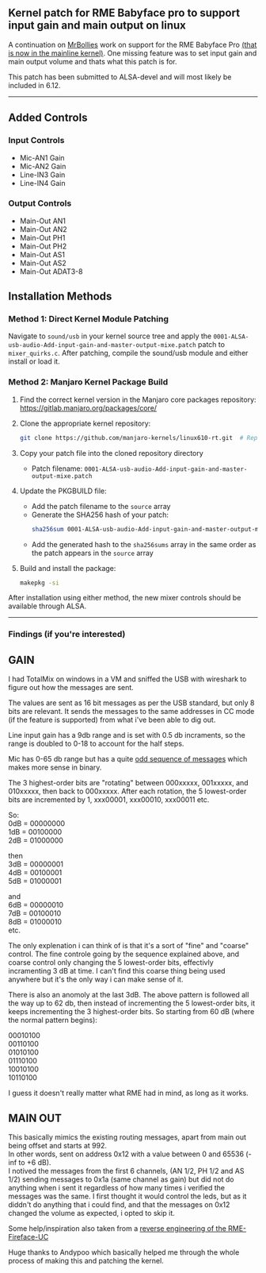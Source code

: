 ## Kernel patch for RME Babyface pro to support input gain and main output on linux

A continuation on [MrBollies](https://github.com/MrBollie) work on support for the RME Babyface Pro [(that is now in the mainline kernel)](https://git.kernel.org/pub/scm/linux/kernel/git/torvalds/linux.git/commit/sound/usb?h=v6.10-rc7&id=3e8f3bd047163d30fb1ad32ca7e4628921555c09).
One missing feature was to set input gain and main output volume and thats what this patch is for.

This patch has been submitted to ALSA-devel and will most likely be included in 6.12.

---

## Added Controls

### Input Controls
- Mic-AN1 Gain
- Mic-AN2 Gain
- Line-IN3 Gain
- Line-IN4 Gain

### Output Controls
- Main-Out AN1
- Main-Out AN2
- Main-Out PH1
- Main-Out PH2
- Main-Out AS1
- Main-Out AS2
- Main-Out ADAT3-8

## Installation Methods

### Method 1: Direct Kernel Module Patching
Navigate to `sound/usb` in your kernel source tree and apply the `0001-ALSA-usb-audio-Add-input-gain-and-master-output-mixe.patch` patch to `mixer_quirks.c`. After patching, compile the sound/usb module and either install or load it.

### Method 2: Manjaro Kernel Package Build
1. Find the correct kernel version in the Manjaro core packages repository:
   https://gitlab.manjaro.org/packages/core/

2. Clone the appropriate kernel repository:
   ```bash
   git clone https://github.com/manjaro-kernels/linux610-rt.git  # Replace with your target version
   ```

3. Copy your patch file into the cloned repository directory
   - Patch filename: `0001-ALSA-usb-audio-Add-input-gain-and-master-output-mixe.patch`

4. Update the PKGBUILD file:
   - Add the patch filename to the `source` array
   - Generate the SHA256 hash of your patch:
     ```bash
     sha256sum 0001-ALSA-usb-audio-Add-input-gain-and-master-output-mixe.patch
     ```
   - Add the generated hash to the `sha256sums` array in the same order as the patch appears in the `source` array

5. Build and install the package:
   ```bash
   makepkg -si
   ```

After installation using either method, the new mixer controls should be available through ALSA.

---

### Findings (if you're interested)

## GAIN

I had TotalMix on windows in a VM and sniffed the USB with wireshark to figure out how the messages are sent.

The values are sent as 16 bit messages as per the USB standard, but only 8 bits are relevant. 
It sends the messages to the same addresses in CC mode (if the feature is supported) from what i've been able to dig out.

Line input gain has a 9db range and is set with 0.5 db incraments, so the range is doubled to 0-18 to account for the half steps.

Mic has 0-65 db range but has a quite [odd sequence of messages](https://github.com/stistrup/rme-gain-kernel-patch/blob/main/docs/usb%20gain%20messages.txt) which makes more sense in binary.

The 3 highest-order bits are "rotating" between 000xxxxx, 001xxxxx, and 010xxxxx, then back to 000xxxxx. 
After each rotation, the 5 lowest-order bits are incremented by 1, xxx00001, xxx00010, xxx00011 etc.

So:\
0dB = 00000000\
1dB = 00100000\
2dB = 01000000

then\
3dB = 00000001\
4dB = 00100001\
5dB = 01000001

and\
6dB = 00000010\
7dB = 00100010\
8dB = 01000010\
etc.

The only explenation i can think of is that it's a sort of "fine" and "coarse" control. The fine controle going by the sequence explained above, and coarse control only changing the 5 lowest-order bits, effectivly incramenting 3 dB at time. I can't find this coarse thing being used anywhere but it's the only way i can make sense of it. 

There is also an anomoly at the last 3dB. The above pattern is followed all the way up to 62 db, then 
instead of incrementing the 5 lowest-order bits, it keeps incrementing the 3 highest-order bits. 
So starting from 60 dB (where the normal pattern begins):

00010100\
00110100\
01010100\
01110100\
10010100\
10110100

I guess it doesn't really matter what RME had in mind, as long as it works.

## MAIN OUT

This basically mimics the existing routing messages, apart from main out being offset and starts at 992.\
In other words, sent on address 0x12 with a value between 0 and 65536 (-inf to +6 dB).\
I notived the messages from the first 6 channels, (AN 1/2, PH 1/2 and AS 1/2) sending messages to 0x1a (same channel as gain) but did not do anything when i sent it regardless of how many times i verified the messages was the same. I first thought it would control the leds, but as it diddn't do anything that i could find, and that the messages on 0x12 changed the volume as expected, i opted to skip it.

Some help/inspiration also taken from a [reverse engineering of the RME-Fireface-UC](https://github.com/agfline/RME-Fireface-UC-Drivers)

Huge thanks to Andypoo which basically helped me through the whole process of making this and patching the kernel.
